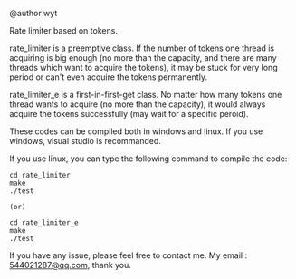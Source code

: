 @author wyt

Rate limiter based on tokens.

rate_limiter is a preemptive class. If the number of tokens one thread is acquiring is big enough (no more than the capacity, and there are many threads which want to acquire the tokens), it may be stuck for very long period or can't even acquire the tokens permanently.

rate_limiter_e is a first-in-first-get class. No matter how many tokens one thread wants to acquire (no more than the capacity), it would always acquire the tokens successfully (may wait for a specific peroid).

These codes can be compiled both in windows and linux.
If you use windows, visual studio is recommanded.

If you use linux, you can type the following command to compile the code:

    cd rate_limiter
    make
    ./test
    
    (or)
    
    cd rate_limiter_e
    make
    ./test
    
If you have any issue, please feel free to contact me. My email : 544021287@qq.com, thank you.
